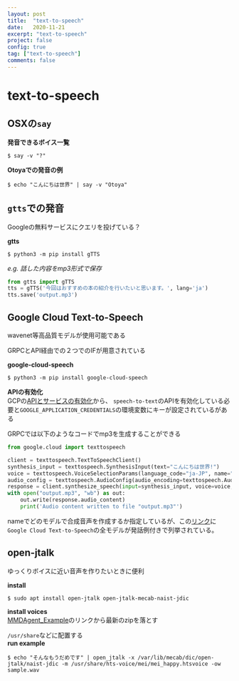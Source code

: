 ```yaml
---
layout: post
title:  "text-to-speech"
date:   2020-11-21
excerpt: "text-to-speech"
project: false
config: true
tag: ["text-to-speech"]
comments: false
---
```


# text-to-speech

## OSXの`say`

**発音できるボイス一覧**
```console
$ say -v "?"
```

**Otoyaでの発音の例**  
```console
$ echo "こんにちは世界" | say -v "Otoya"
```

## `gtts`での発音
Googleの無料サービスにクエリを投げている？  

**gtts**  
```console
$ python3 -m pip install gTTS
```

*e.g. 話した内容をmp3形式で保存*
```python
from gtts import gTTS
tts = gTTS('今回はおすすめの本の紹介を行いたいと思います。', lang='ja')
tts.save('output.mp3')
```

## Google Cloud Text-to-Speech

wavenet等高品質モデルが使用可能である  

GRPCとAPI経由での２つでのIFが用意されている  

**google-cloud-speech**  
```console
$ python3 -m pip install google-cloud-speech
```

**APIの有効化**  
GCPの[APIとサービスの有効化](https://console.cloud.google.com/apis/dashboard)から、 `speech-to-text`のAPIを有効化している必要と`GOOGLE_APPLICATION_CREDENTIALS`の環境変数にキーが設定されているがある  

GRPCでは以下のようなコードでmp3を生成することができる  
```python
from google.cloud import texttospeech

client = texttospeech.TextToSpeechClient()
synthesis_input = texttospeech.SynthesisInput(text="こんにちは世界!")
voice = texttospeech.VoiceSelectionParams(language_code="ja-JP", name="ja-JP-Wavenet-C")
audio_config = texttospeech.AudioConfig(audio_encoding=texttospeech.AudioEncoding.MP3)
response = client.synthesize_speech(input=synthesis_input, voice=voice, audio_config=audio_config)
with open("output.mp3", "wb") as out:
    out.write(response.audio_content)
    print('Audio content written to file "output.mp3"')
```

nameでどのモデルで合成音声を作成するか指定しているが、この[リンク](https://cloud.google.com/text-to-speech/docs/voices)に`Google Cloud Text-to-Speech`の全モデルが発話例付きで列挙されている。  

## open-jtalk

ゆっくりボイスに近い音声を作りたいときに便利  

**install**

```console
$ sudo apt install open-jtalk open-jtalk-mecab-naist-jdic
```

**install voices**  
[MMDAgent_Example](https://sourceforge.net/projects/mmdagent/files/MMDAgent_Example/)のリンクから最新のzipを落とす 

`/usr/share`などに配置する  
**run example**  

```console
$ echo "そんなもうだめです" | open_jtalk -x /var/lib/mecab/dic/open-jtalk/naist-jdic -m /usr/share/hts-voice/mei/mei_happy.htsvoice -ow sample.wav
```
